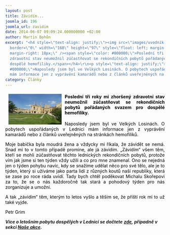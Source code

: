 ```yaml
---
layout: post
title: Závidím...
joomla_id: 196
joomla_url: zavidim
date: 2014-06-07 09:09:24.000000000 +02:00
author: Martin Bohůn
excerpt: "<h4 style=\"text-align: justify;\"><img src=\"images/uvodnik-clanku-foto/img_1467%201280x960.jpg\"
  border=\"0\" width=\"168\" height=\"97\" style=\"float: left; margin-left: 10px;
  margin-right: 10px;\" /><span style=\"color: #000000;\">Poslední tři roky mi zhoršený
  zdravotní stav neumožnil zúčastňovat se rekondičních pobytů pořádaných svazem pro
  dospělé hemofiliky.</span></h4>\r\n<p style=\"text-align: justify;\"><span style=\"color:
  #000000;\">Naposledy jsem byl ve Velkých Losinách. O pobytech uspořádaných v Lednici
  mám informace jen z vyprávění kamarádů nebo z článků uveřejněných na stránkách hemofiliků.</span></p>"
category: Články
---
```

<h4 style="text-align: justify;"><img src="images/uvodnik-clanku-foto/img_1467%201280x960.jpg" border="0" width="168" height="97" style="float: left; margin-left: 10px; margin-right: 10px;" /><span style="color: #000000;">Poslední tři roky mi zhoršený zdravotní stav neumožnil zúčastňovat se rekondičních pobytů pořádaných svazem pro dospělé hemofiliky.</span></h4>

<p style="text-align: justify;"><span style="color: #000000;">Naposledy jsem byl ve Velkých Losinách. O pobytech uspořádaných v Lednici mám informace jen z vyprávění kamarádů nebo z článků uveřejněných na stránkách hemofiliků.</span></p>



<p style="text-align: justify;"><span style="color: #000000;">Moje babička byla moudrá žena a vždycky mi říkala, že závidět se nemá. Snad mi to v tomto případě promine, ale já závidím. „Závidím“ všem těm, kteří se mohli zúčastňovat těchto lednických rekondičních pobytů, protože vím jak jsme si ten týden vždy užili a co pro mne znamenal. Ono se nejedná jen o týden pohybu navíc, kdy se snažíme udělat něco pro své tělo, ale je to týden, který si užíváme jako parta lidí z různých koutů naší republiky, která se zase po roce ráda uvidí. Tady bych chtěl poděkovat Michalu Skořepovi za to, že se o nás každoročně tak stará a pohodový týden pro nás zorganizuje a umožní.</span></p>

<p style="text-align: justify;"><span style="color: #000000;">A tak „závidím“ těm, kterým to letos vyšlo a těším se, že příští rok mi to už také vyjde.</span></p>

<p><span style="color: #000000;">Petr Grim</span></p>

<p><strong><em>Více o letošním pobytu dospělých v Lednici se dočtete</em></strong> <strong><em><a href="index.php/cs/akce-seznam/13-akce2/188-mame-za-sebou-dalsi-lednici" target="_blank" title="Máme za sebou další Lednici">zde</a>,</em> <em>případně v sekci <a href="index.php/cs/akce-seznam" target="_blank" title="Naše akce">Naše akce</a>.</em></strong></p>
